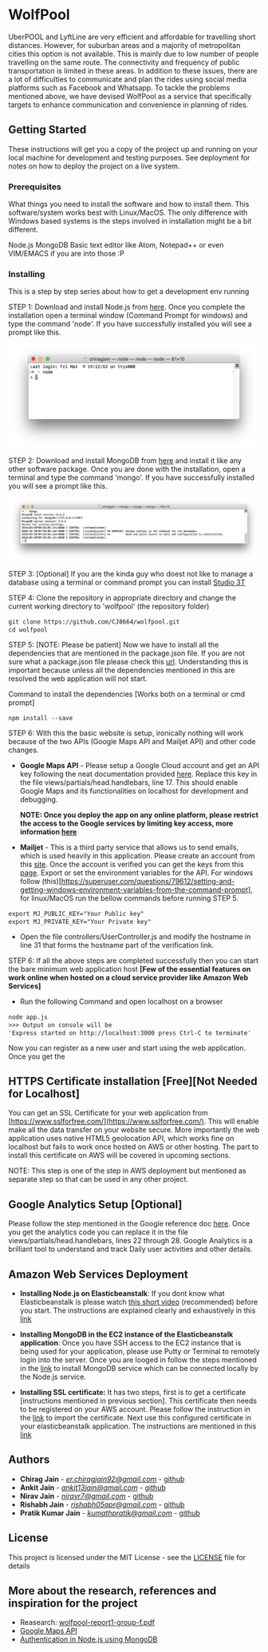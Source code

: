 # WolfPool

UberPOOL and LyftLine are very efficient and affordable for travelling short distances. However, for suburban areas and a majority of metropolitan cities this option is not available. This is mainly due to low number of people travelling on the same route. The connectivity and frequency of public transportation is limited in these areas. In addition to these issues, there are a lot of difficulties to communicate and plan the rides using social media platforms such as Facebook and Whatsapp. To tackle the problems mentioned above, we have devised WolfPool as a service that specifically targets to enhance communication and convenience in planning of rides.

## Getting Started

These instructions will get you a copy of the project up and running on your local machine for development and testing purposes. See deployment for notes on how to deploy the project on a live system.

### Prerequisites

What things you need to install the software and how to install them. This software/system works best with Linux/MacOS. The only difference with Windows based systems is the steps involved in installation might be a bit different.

Node.js
MongoDB
Basic text editor like Atom, Notepad++ or even VIM/EMACS if you are into those :P

### Installing

This is a step by step series about how to get a development env running

STEP 1: Download and install Node.js from [here](https://nodejs.org/en/download/package-manager/). Once you complete the installation open a terminal window (Command Prompt for windows) and type the command 'node'. If you have successfully installed you will see a prompt like this.

![NodeJS working](/readme_files/nodejs.png)

STEP 2: Download and install MongoDB from [here](https://www.mongodb.com/download-center#community) and install it like any other software package. Once you are done with the installation, open a terminal and type the command 'mongo'. If you have successfully installed you will see a prompt like this.

![MongoDB working](/readme_files/mongo.png)

STEP 3: [Optional] If you are the kinda guy who doest not like to manage a database using a terminal or command prompt you can install [Studio 3T](https://studio3t.com/)

STEP 4: Clone the repository in appropriate directory and change the current working directory to 'wolfpool' (the repository folder)

```
git clone https://github.com/CJ8664/wolfpool.git
cd wolfpool
```

STEP 5: [NOTE: Please be patient] Now we have to install all the dependencies that are mentioned in the package.json file. If you are not sure what a package.json file please check this [url](http://nodesource.com/blog/the-basics-of-package-json-in-node-js-and-npm/). Understanding this is important because unless all the dependencies mentioned in this are resolved the web application will not start.

Command to install the dependencies [Works both on a terminal or cmd prompt]

```
npm install --save
```

STEP 6: With this the basic website is setup, ironically nothing will work because of the two APIs (Google Maps API and Mailjet API) and other code changes.

* **Google Maps API** - Please setup a Google Cloud account and get an API key following the neat documentation provided [here](https://developers.google.com/maps/documentation/javascript/get-api-key). Replace this key in the file views/partials/head.handlebars, line 17. This should enable Google Maps and its functionalities on localhost for development and debugging.

  **NOTE: Once you deploy the app on any online platform, please restrict the access to the Google services by limiting key access, more information [here](https://developers.google.com/maps/documentation/javascript/get-api-key#standard-auth)**

* **Mailjet** - This is a third party service that allows us to send emails, which is used heavily in this application. Please create an account from this [site](https://www.mailjet.com). Once the account is verified you can get the keys from this [page](https://app.mailjet.com/transactional). Export or set the environment variables for the API. For windows follow (this)[https://superuser.com/questions/79612/setting-and-getting-windows-environment-variables-from-the-command-prompt], for linux/MacOS run the bellow commands before running STEP 5.

```
export MJ_PUBLIC_KEY="Your Public key"
export MJ_PRIVATE_KEY="Your Private key"
```

* Open the file controllers/UserController.js and modify the hostname in line 31 that forms the hostname part of the verification link.

STEP 6: If all the above steps are completed successfully then you can start the bare minimum web application host **[Few of the essential features on work online when hosted on a cloud service provider like Amazon Web Services]**

* Run the following Command and open localhost on a browser

```
node app.js
>>> Output on console will be
'Express started on http://localhost:3000 press Ctrl-C to terminate'
```

Now you can register as a new user and start using the web application. Once you get the

## HTTPS Certificate installation [Free][Not Needed for Localhost]

You can get an SSL Certificate for your web application from [https://www.sslforfree.com/](https://www.sslforfree.com/). This will enable make all the data transfer on your website secure. More importantly the web application uses native HTML5 geolocation API, which works fine on localhost but fails to work once hosted on AWS or other hosting. The part to install this certificate on AWS will be covered in upcoming sections.

NOTE: This step is one of the step in AWS deployment but mentioned as separate step so that can be used in any other project.

## Google Analytics Setup [Optional]

Please follow the step mentioned in the Google reference doc [here](https://support.google.com/analytics/answer/1008080?hl=en). Once you get the analytics code you can replace it in the file views/partials/head.handlebars, lines 22 through 28. Google Analytics is a brilliant tool to understand and track Daily user activities and other details.

## Amazon Web Services Deployment

* **Installing Node.js on Elasticbeanstalk**: If you dont know what Elasticbeanstalk is please watch [this short video](https://youtu.be/SrwxAScdyT0) (recommended) before you start. The instructions are explained clearly and exhaustively in this [link](https://docs.aws.amazon.com/elasticbeanstalk/latest/dg/nodejs-getstarted.html)

* **Installing MongoDB in the EC2 instance of the Elasticbeanstalk application**: Once you have SSH access to the EC2 instance that is being used for your application, please use Putty or Terminal to remotely login into the server. Once you are looged in follow the steps mentioned in the [link](https://docs.mongodb.com/manual/tutorial/install-mongodb-on-amazon/) to install MongoDB service which can be connected locally by the Node.js service.

* **Installing SSL certificate:**
It has two steps, first is to get a certificate [instructions mentioned in previous section]. This certificate then needs to be registered on your AWS account. Please follow the instruction in the [link](https://docs.aws.amazon.com/acm/latest/userguide/import-certificate-api-cli.html#import-certificate-api) to import the certificate. Next use this configured certificate in your elasticbeanstalk application. The instructions are mentioned in this [link](https://docs.aws.amazon.com/elasticbeanstalk/latest/dg/configuring-https-elb.html)

## Authors

* **Chirag Jain** - *er.chiragjain92@gmail.com* - [github](http://github.com/CJ8664)
* **Ankit Jain** - *ankit13jain@gmail.com* - [github](http://github.com/ankit13jain)
* **Nirav Jain** - *niravr7@gmail.com* - [github](http://github.com/niravjain)
* **Rishabh Jain** - *rishabh05apr@gmail.com* - [github](https://github.com/Rishabh05apr)
* **Pratik Kumar Jain** - *kumathpratik@gmail.com* - [github](https://github.com/pratikkumar-jain)

## License

This project is licensed under the MIT License - see the [LICENSE](LICENSE) file for details

## More about the research, references and inspiration for the project

* Reasearch: [wolfpool-report1-group-f.pdf](/reports/wolfpool-report1-group-f.pdf)
* [Google Maps API](https://developers.google.com/maps/documentation/javascript/places-autocomplete)
* [Authentication in Node.js using MongoDB](https://medium.com/of-all-things-tech-progress/starting-with-authentication-a-tutorial-with-node-js-and-mongodb-25d524ca0359)

